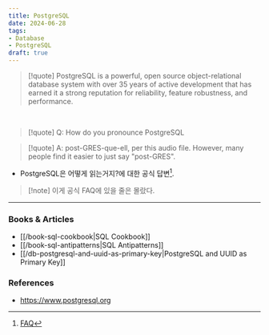 ```yaml
---
title: PostgreSQL
date: 2024-06-28
tags:
- Database
- PostgreSQL
draft: true
---
```


> [!quote] PostgreSQL is a powerful, open source object-relational database system with over 35 years of active development that has earned it a strong reputation for reliability, feature robustness, and performance.

<BR />

> [!quote] Q: How do you pronounce PostgreSQL

> [!quote] A: post-GRES-que-ell, per this audio file. However, many people find it easier to just say "post-GRES".
- PostgreSQL은 어떻게 읽는거지?에 대한 공식 답변[^1].

[^1]: [FAQ](https://www.postgresql.org/about/press/faq/#:~:text=Q%3A%20How%20do%20you%20pronounce,say%20%22post%2DGRES%22.)

> [!note] 이게 공식 FAQ에 있을 줄은 몰랐다.


---
### Books & Articles
- [[/book-sql-cookbook|SQL Cookbook]]
- [[/book-sql-antipatterns|SQL Antipatterns]]
- [[/db-postgresql-and-uuid-as-primary-key|PostgreSQL and UUID as Primary Key]]


### References
- https://www.postgresql.org